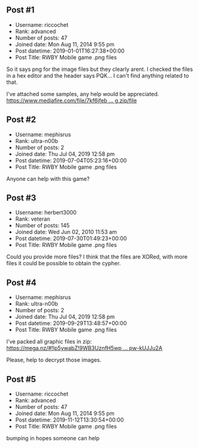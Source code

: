 ## Post #1
- Username: riccochet
- Rank: advanced
- Number of posts: 47
- Joined date: Mon Aug 11, 2014 9:55 pm
- Post datetime: 2019-01-01T16:27:38+00:00
- Post Title: RWBY Mobile game .png files

So it says png for the image files but they clearly arent.
 I checked the files in a hex editor and the header says PQK... I can't find anything related to that.

I've attached some samples, any help would be appreciated.
[https://www.mediafire.com/file/7kf6jfeb ... g.zip/file](https://www.mediafire.com/file/7kf6jfebn2k38nm/rwby_game_png.zip/file)
## Post #2
- Username: mephisrus
- Rank: ultra-n00b
- Number of posts: 2
- Joined date: Thu Jul 04, 2019 12:58 pm
- Post datetime: 2019-07-04T05:23:16+00:00
- Post Title: RWBY Mobile game .png files

Anyone can help with this game?
## Post #3
- Username: herbert3000
- Rank: veteran
- Number of posts: 145
- Joined date: Wed Jun 02, 2010 11:53 am
- Post datetime: 2019-07-30T01:49:23+00:00
- Post Title: RWBY Mobile game .png files

Could you provide more files?
I think that the files are XORed, with more files it could be possible to obtain the cypher.
## Post #4
- Username: mephisrus
- Rank: ultra-n00b
- Number of posts: 2
- Joined date: Thu Jul 04, 2019 12:58 pm
- Post datetime: 2019-09-29T13:48:57+00:00
- Post Title: RWBY Mobile game .png files

I've packed all graphic files in zip: [https://mega.nz/#!lp5ywabZ!9WB3UznfH5wp ... pw-kUJJu2A](https://mega.nz/#!lp5ywabZ!9WB3UznfH5wpX3vowlJS8fLezkJU01lnopw-kUJJu2A)

Please, help to decrypt those images.
## Post #5
- Username: riccochet
- Rank: advanced
- Number of posts: 47
- Joined date: Mon Aug 11, 2014 9:55 pm
- Post datetime: 2019-11-12T13:30:54+00:00
- Post Title: RWBY Mobile game .png files

bumping in hopes someone can help
